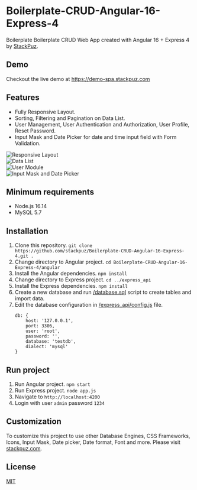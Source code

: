 # Boilerplate-CRUD-Angular-16-Express-4
Boilerplate Boilerplate CRUD Web App created with Angular 16 + Express 4 by [StackPuz](https://stackpuz.com).

## Demo
Checkout the live demo at https://demo-spa.stackpuz.com

## Features
- Fully Responsive Layout.
- Sorting, Filtering and Pagination on Data List.
- User Management, User Authentication and Authorization, User Profile, Reset Password.
- Input Mask and Date Picker for date and time input field with Form Validation.

![Responsive Layout](https://stackpuz.com/img/feature/responsive.gif)  
![Data List](https://stackpuz.com/img/feature/list.gif)  
![User Module](https://stackpuz.com/img/feature/user.png)  
![Input Mask and Date Picker](https://stackpuz.com/img/feature/date.gif)

## Minimum requirements
- Node.js 16.14
- MySQL 5.7

## Installation
1. Clone this repository. `git clone https://github.com/stackpuz/Boilerplate-CRUD-Angular-16-Express-4.git .`
2. Change directory to Angular project. `cd Boilerplate-CRUD-Angular-16-Express-4/angular`
3. Install the Angular dependencies. `npm install`
4. Change directory to Express project. `cd ../express_api`
5. Install the Express dependencies. `npm install`
6. Create a new database and run [/database.sql](/database.sql) script to create tables and import data.
7. Edit the database configuration in [/express_api/config.js](/express_api/config.js) file.
    ```
    db: {
        host: '127.0.0.1',
        port: 3306,
        user: 'root',
        password: '',
        database: 'testdb',
        dialect: 'mysql'
    }
    ```

## Run project

1. Run Angular project. `npm start`
2. Run Express project. `node app.js`
3. Navigate to `http://localhost:4200`
4. Login with user `admin` password `1234`

## Customization
To customize this project to use other Database Engines, CSS Frameworks, Icons, Input Mask, Date picker, Date format, Font and more. Please visit [stackpuz.com](https://stackpuz.com).

## License

[MIT](https://opensource.org/licenses/MIT)